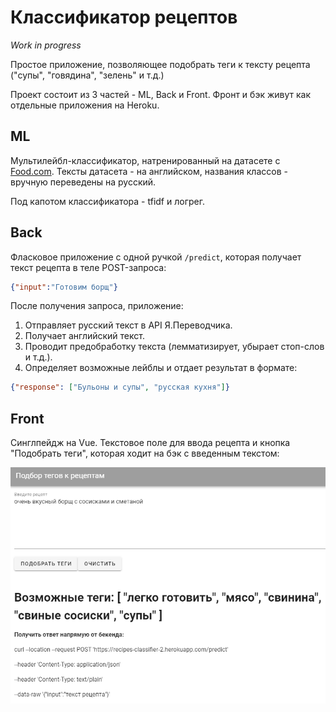 # Классификатор рецептов 

*Work in progress*

Простое приложение, позволяющее подобрать теги к тексту рецепта ("супы", "говядина", "зелень" и т.д.)

Проект состоит из 3 частей - ML, Back и Front. Фронт и бэк живут как отдельные приложения на Heroku.

## ML
Мультилейбл-классификатор, натренированный на датасете c [Food.com](https://www.kaggle.com/shuyangli94/food-com-recipes-and-user-interactions). Тексты датасета - на английском, названия классов - вручную переведены на русский.

Под капотом классификатора - tfidf и логрег. 

## Back
Фласковое приложение с одной ручкой `/predict`, которая получает текст рецепта в теле POST-запроса:
```json
{"input":"Готовим борщ"}
```
После получения запроса, приложение:

1. Отправляет русский текст в API Я.Переводчика. 
2. Получает английский текст.
3. Проводит предобработку текста (лемматизирует, убырает стоп-слов и т.д.).
4. Определяет возможные лейблы и отдает результат в формате:
```json
{"response": ["Бульоны и супы", "русская кухня"]}
```

## Front
Синглпейдж на Vue. Текстовое поле для ввода рецепта и кнопка "Подобрать теги", которая ходит на бэк с введенным текстом:

![](front-new.png)

